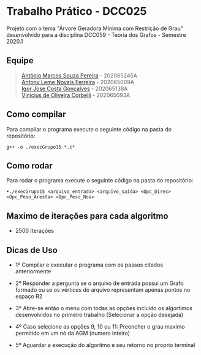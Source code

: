 # Trabalho Prático - DCC025

Projeto com o tema "Árvore Geradora Mínima com Restrição de Grau" desenvolvido para a disciplina DCC059 - Teoria dos Grafos - Semestre 2020.1

## Equipe

> [Antônio Marcos Souza Pereira](https://github.com/antoniomarcossouza) - 202065245A\
> [Antony Leme Novais Ferreira](https://github.com/antonyleme) - 202065009A\
> [Igor Jose Costa Gonçalves](https://github.com/igoorj) - 202065138A\
> [Vinícius de Oliveira Corbelli](https://github.com/ViniciusCorbelli) - 202065093A

## Como compilar

Para compilar o programa execute o seguinte código na pasta do repositório:

```
g++ -o ./execGrupo15 *.c*
```

## Como rodar

Para rodar o programa execute o seguinte código na pasta do repositório:

```
•./execGrupo15 <arquivo_entrada> <arquivo_saida> <Opc_Direc> <Opc_Peso_Aresta> <Opc_Peso_Nos>
```

## Maximo de iterações para cada algoritmo

- 2500 Iterações

## Dicas de Uso

- 1º Compilar e executar o programa com os passos citados anteriormente

- 2º Responder a pergunta se o arquivo de entrada possui um Grafo formado ou se
  os vértices do arquivo representam apenas pontos no espaço R2

- 3º Abre-se então o menu com todas as opções incluido os algortimos desenvolvidos no primeiro trabalho
  (Selecionar a opção desejada)

- 4º Caso selecione as opções 9, 10 ou 11: Preencher o grau maximo permitido em um nó da AGM (numero inteiro)

- 5º Aguardar a execução do algoritmo e seu retorno no proprio terminal
